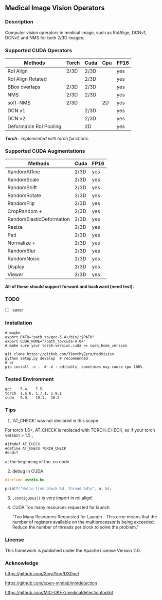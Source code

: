 ## Medical Image Vision Operators

### Description

Computer vision operators in medical image, such as RoIAlign, DCNv1, DCNv2 and NMS for both 2/3D images.

### Supported CUDA Operators

Methods                | Torch | Cuda |  Cpu | FP16
---|---|---|---|---
RoI Align              | 2/3D  | 2/3D |      |  yes
RoI Align Rotated      |       | 2/3D |      |  yes
BBox overlaps          | 2/3D  | 2/3D |      |  yes
NMS                    | 2/3D  | 2/3D |      |  yes
soft-NMS               | 2/3D  |      | 2D   |  yes
DCN v1                 |       | 2/3D |      |  yes 
DCN v2                 |       | 2/3D |      |  yes
Deformable RoI Pooling |       | 2D   |      |  yes


***Torch** : implemented with torch functions.*


### Supported CUDA Augmentations
Methods             | Cuda  | FP16
---|---|---
RandomAffine        | 2/3D  | yes
RandomScale         | 2/3D  | yes
RandomShift         | 2/3D  | yes
RandomRotate        | 2/3D  | yes
RandomFlip          | 2/3D  | yes
CropRandom +        | 2/3D  | yes
RandomElasticDeformation   | 2/3D  | yes
Resize              | 2/3D  | yes
Pad                 | 2/3D  | yes
Normalize +         | 2/3D  | yes
RandomBlur          | 2/3D  | yes
RandomNoise         | 2/3D  | yes
Display             | 2/3D  | yes
Viewer              | 2/3D  | yes

**All of these should support forward and backward (need test).**


### TODO

- [ ] saver


### Installation

```shell
# maybe
export PATH="path_to/gcc-5.4+/bin/:$PATH"
export CUDA_HOME="/path_to/cuda-9.0+"
# make sure your torch.version.cuda == cuda_home_version

git clone https://github.com/TimothyZero/MedVision
python setup.py develop  # recommended
# or
pip install -e .  # -e : editable, sometimes may cause cpu 100%
```


### Tested Environment

```
gcc    5.4,   7.5
torch  1.6.0, 1.7.1, 1.8.1
cuda   9.0,   10.1,  10.2
```

### Tips

1. ‘AT_CHECK’ was not declared in this scope

For torch 1.5+, AT_CHECK is replaced with TORCH_CHECK, so if your torch version > 1.5 ,
```cuda
#ifndef AT_CHECK
#define AT_CHECK TORCH_CHECK
#endif
```
at the beginning of the .cu code.

2. debug in CUDA
```c
#include <stdio.h>

printf("Hello from block %d, thread %d\n", a, b);
```

3. `.contiguous()` is very import in roi align!

4. CUDA Too many resources requested for launch
   
    "Too Many Resources Requested for Launch - This error means that the number of registers available on the multiprocessor is being exceeded. Reduce the number of threads per block to solve the problem."

### License

This framework is published under the Apache License Version 2.0.

### Acknowledge

https://github.com/XinyiYing/D3Dnet

https://github.com/open-mmlab/mmdetection

https://github.com/MIC-DKFZ/medicaldetectiontoolkit

